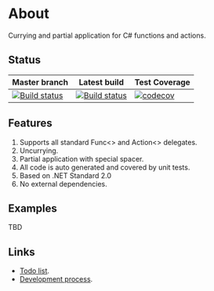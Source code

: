 # About

Currying and partial application for C# functions and actions.

## Status

| Master branch | Latest build | Test Coverage |
|-|-|-|
| [![Build status](https://ci.appveyor.com/api/projects/status/2ppb58d9a8gmvdfw/branch/master?svg=true)](https://ci.appveyor.com/project/sgaliamov/scurry/branch/master)  |[![Build status](https://ci.appveyor.com/api/projects/status/2ppb58d9a8gmvdfw?svg=true)](https://ci.appveyor.com/project/sgaliamov/scurry) | [![codecov](https://codecov.io/gh/sgaliamov/scurry/branch/master/graph/badge.svg)](https://codecov.io/gh/sgaliamov/scurry) |

## Features

1. Supports all standard Func<> and Action<> delegates.
2. Uncurrying.
3. Partial application with special spacer.
4. All code is auto generated and covered by unit tests.
5. Based on .NET Standard 2.0
6. No external dependencies.

## Examples

TBD

## Links

* [Todo list](./todo.md).
* [Development process](./process.md).
